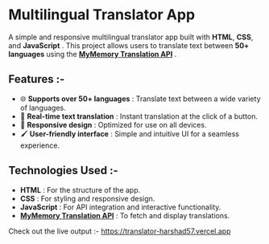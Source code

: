# Multilingual Translator App  

A simple and responsive multilingual translator app built with **HTML**, **CSS**, and **JavaScript** . This project allows users to translate text between **50+ languages** using the **[MyMemory Translation API](https://mymemory.translated.net/doc/spec.php)** .  

## Features  :-
- 🌐 **Supports over 50+ languages** : Translate text between a wide variety of languages.  
- 🚀 **Real-time text translation** : Instant translation at the click of a button.  
- 📱 **Responsive design** : Optimized for use on all devices.  
- 🖌️ **User-friendly interface** : Simple and intuitive UI for a seamless experience.  

## Technologies Used  :-
- **HTML** : For the structure of the app.  
- **CSS** : For styling and responsive design.  
- **JavaScript** : For API integration and interactive functionality.  
- **[MyMemory Translation API](https://mymemory.translated.net/doc/spec.php)** : To fetch and display translations.

Check out the live output :- https://translator-harshad57.vercel.app